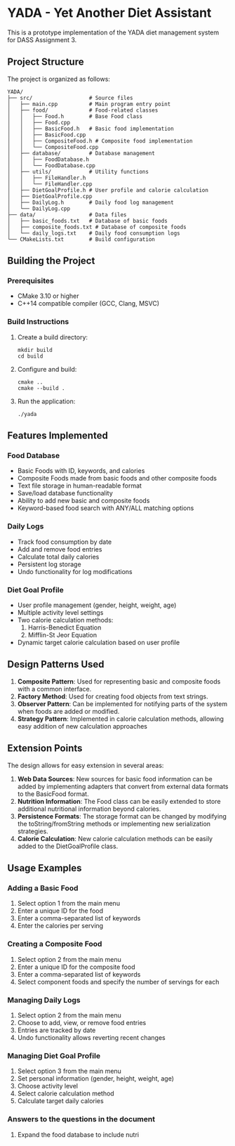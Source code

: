 # YADA - Yet Another Diet Assistant

This is a prototype implementation of the YADA diet management system for DASS Assignment 3.

## Project Structure

The project is organized as follows:

```
YADA/
├── src/                  # Source files
│   ├── main.cpp          # Main program entry point
│   ├── food/             # Food-related classes
│   │   ├── Food.h        # Base Food class
│   │   ├── Food.cpp
│   │   ├── BasicFood.h   # Basic food implementation
│   │   ├── BasicFood.cpp
│   │   ├── CompositeFood.h # Composite food implementation
│   │   └── CompositeFood.cpp
│   ├── database/         # Database management
│   │   ├── FoodDatabase.h
│   │   └── FoodDatabase.cpp
│   ├── utils/            # Utility functions
│   │   ├── FileHandler.h
│   │   └── FileHandler.cpp
│   ├── DietGoalProfile.h # User profile and calorie calculation
│   ├── DietGoalProfile.cpp
│   ├── DailyLog.h        # Daily food log management
│   └── DailyLog.cpp
├── data/                 # Data files
│   ├── basic_foods.txt   # Database of basic foods
│   ├── composite_foods.txt # Database of composite foods
│   └── daily_logs.txt    # Daily food consumption logs
└── CMakeLists.txt        # Build configuration
```

## Building the Project

### Prerequisites

- CMake 3.10 or higher
- C++14 compatible compiler (GCC, Clang, MSVC)

### Build Instructions

1. Create a build directory:
   ```
   mkdir build
   cd build
   ```

2. Configure and build:
   ```
   cmake ..
   cmake --build .
   ```

3. Run the application:
   ```
   ./yada
   ```

## Features Implemented

### Food Database
- Basic Foods with ID, keywords, and calories
- Composite Foods made from basic foods and other composite foods
- Text file storage in human-readable format
- Save/load database functionality
- Ability to add new basic and composite foods
- Keyword-based food search with ANY/ALL matching options

### Daily Logs
- Track food consumption by date
- Add and remove food entries
- Calculate total daily calories
- Persistent log storage
- Undo functionality for log modifications

### Diet Goal Profile
- User profile management (gender, height, weight, age)
- Multiple activity level settings
- Two calorie calculation methods:
  1. Harris-Benedict Equation
  2. Mifflin-St Jeor Equation
- Dynamic target calorie calculation based on user profile

## Design Patterns Used

1. **Composite Pattern**: Used for representing basic and composite foods with a common interface.
2. **Factory Method**: Used for creating food objects from text strings.
3. **Observer Pattern**: Can be implemented for notifying parts of the system when foods are added or modified.
4. **Strategy Pattern**: Implemented in calorie calculation methods, allowing easy addition of new calculation approaches

## Extension Points

The design allows for easy extension in several areas:

1. **Web Data Sources**: New sources for basic food information can be added by implementing adapters that convert from external data formats to the BasicFood format.
2. **Nutrition Information**: The Food class can be easily extended to store additional nutritional information beyond calories.
3. **Persistence Formats**: The storage format can be changed by modifying the toString/fromString methods or implementing new serialization strategies.
4. **Calorie Calculation**: New calorie calculation methods can be easily added to the DietGoalProfile class.

## Usage Examples

### Adding a Basic Food
1. Select option 1 from the main menu
2. Enter a unique ID for the food
3. Enter a comma-separated list of keywords
4. Enter the calories per serving

### Creating a Composite Food
1. Select option 2 from the main menu
2. Enter a unique ID for the composite food
3. Enter a comma-separated list of keywords
4. Select component foods and specify the number of servings for each

### Managing Daily Logs
1. Select option 2 from the main menu
2. Choose to add, view, or remove food entries
3. Entries are tracked by date
4. Undo functionality allows reverting recent changes

### Managing Diet Goal Profile
1. Select option 3 from the main menu
2. Set personal information (gender, height, weight, age)
3. Choose activity level
4. Select calorie calculation method
5. Calculate target daily calories

### Answers to the questions in the document 
1. Expand the food database to include nutri